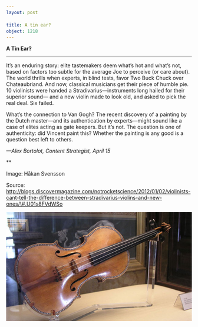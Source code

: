 ```yaml
---
layout: post

title: A tin ear?
object: 1218
---
```

**A Tin Ear?**

****

It’s an enduring story: elite tastemakers deem what’s hot and what’s not, based on factors too subtle for the average Joe to perceive (or care about). The world thrills when experts, in blind tests, favor Two Buck Chuck over Chateaubriand. And now, classical musicians get their piece of humble pie. 10 violinists were handed a Stradivarius—instruments long hailed for their superior sound— and a new violin made to look old, and asked to pick the real deal. Six failed.

What’s the connection to Van Gogh? The recent discovery of a painting by the Dutch master—and its authentication by experts—might sound like a case of elites acting as gate keepers. But it’s not. The question is one of authenticity: did Vincent paint this? Whether the painting is any good is a question best left to others.

*—Alex Bortolot, Content Strategist, April 15*

**

Image: Håkan Svensson

Source: http://blogs.discovermagazine.com/notrocketscience/2012/01/02/violinists-cant-tell-the-difference-between-stradivarius-violins-and-new-ones/\#.U01s8FVdWSo

![](../images/14-04-14_51.7_Stradivarius-1.jpeg)
